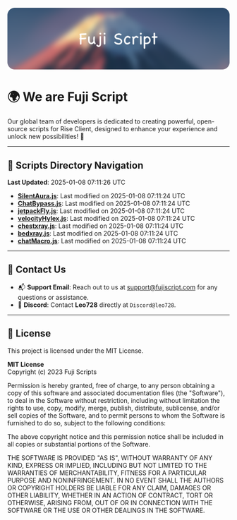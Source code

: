 ![Banner](.github/b.webp)

# 🌍 **We are Fuji Script**

Our global team of developers is dedicated to creating powerful, open-source scripts for Rise Client, designed to enhance your experience and unlock new possibilities! 🌟

---
<!-- SCRIPTS_NAVIGATION_START -->
## 📂 **Scripts Directory Navigation**

**Last Updated**: 2025-01-08 07:11:26 UTC

- **[SilentAura.js](scripts/SilentAura.js)**: Last modified on 2025-01-08 07:11:24 UTC
- **[ChatBypass.js](scripts/ChatBypass.js)**: Last modified on 2025-01-08 07:11:24 UTC
- **[jetpackFly.js](scripts/jetpackFly.js)**: Last modified on 2025-01-08 07:11:24 UTC
- **[velocityHylex.js](scripts/velocityHylex.js)**: Last modified on 2025-01-08 07:11:24 UTC
- **[chestxray.js](scripts/chestxray.js)**: Last modified on 2025-01-08 07:11:24 UTC
- **[bedxray.js](scripts/bedxray.js)**: Last modified on 2025-01-08 07:11:24 UTC
- **[chatMacro.js](scripts/chatMacro.js)**: Last modified on 2025-01-08 07:11:24 UTC

<!-- SCRIPTS_NAVIGATION_END -->

---

## 💬 **Contact Us**  
- 📬 **Support Email**: Reach out to us at [support@fujiscript.com](mailto:support@fujiscript.com) for any questions or assistance.  
- 💬 **Discord**: Contact **Leo728** directly at `Discord@leo728`.

---

## 📜 **License**

This project is licensed under the MIT License.  

**MIT License**  
Copyright (c) 2023 Fuji Scripts  

Permission is hereby granted, free of charge, to any person obtaining a copy of this software and associated documentation files (the "Software"), to deal in the Software without restriction, including without limitation the rights to use, copy, modify, merge, publish, distribute, sublicense, and/or sell copies of the Software, and to permit persons to whom the Software is furnished to do so, subject to the following conditions:  

The above copyright notice and this permission notice shall be included in all copies or substantial portions of the Software.  

THE SOFTWARE IS PROVIDED "AS IS", WITHOUT WARRANTY OF ANY KIND, EXPRESS OR IMPLIED, INCLUDING BUT NOT LIMITED TO THE WARRANTIES OF MERCHANTABILITY, FITNESS FOR A PARTICULAR PURPOSE AND NONINFRINGEMENT. IN NO EVENT SHALL THE AUTHORS OR COPYRIGHT HOLDERS BE LIABLE FOR ANY CLAIM, DAMAGES OR OTHER LIABILITY, WHETHER IN AN ACTION OF CONTRACT, TORT OR OTHERWISE, ARISING FROM, OUT OF OR IN CONNECTION WITH THE SOFTWARE OR THE USE OR OTHER DEALINGS IN THE SOFTWARE.  
